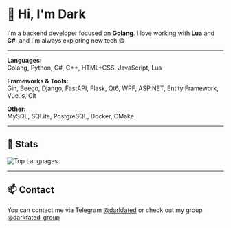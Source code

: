 # 👋 Hi, I'm Dark

I'm a backend developer focused on **Golang**. I love working with **Lua** and **C#**, and I'm always exploring new tech 😄

---

**Languages:**  
Golang, Python, C#, C++, HTML+CSS, JavaScript, Lua

**Frameworks & Tools:**  
Gin, Beego, Django, FastAPI, Flask, Qt6, WPF, ASP.NET, Entity Framework, Vue.js, Git

**Other:**  
MySQL, SQLite, PostgreSQL, Docker, CMake

---

## 📅 Stats

![Top Languages](https://github-readme-stats.vercel.app/api/top-langs/?username=darkfated&layout=compact&theme=dark&hide_border=true)

---

## 📫 Contact
You can contact me via Telegram [@darkfated](https://t.me/darkfated) or check out my group [@darkfated_group](https://t.me/darkfated_group)
